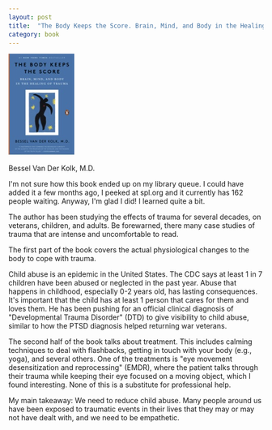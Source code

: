```yaml
---
layout: post
title:  "The Body Keeps the Score. Brain, Mind, and Body in the Healing of Trauma."
category: book
---
```


![Book cover](/assets/the-body-keeps-the-score.jpg)

Bessel Van Der Kolk, M.D.

I'm not sure how this book ended up on my library queue. I could have added it a few months ago, I peeked at spl.org and it currently has 162 people waiting.  Anyway, I'm glad I did! I learned quite a bit.

The author has been studying the effects of trauma for several decades, on veterans, children, and adults. Be forewarned, there many case studies of trauma that are intense and uncomfortable to read.

The first part of the book covers the actual physiological changes to the body to cope with trauma.

Child abuse is an epidemic in the United States. The CDC says at least 1 in 7 children have been abused or neglected in the past year. Abuse that happens in childhood, especially 0-2 years old, has lasting consequences. It's important that the child has at least 1 person that cares for them and loves them. He has been pushing for an official clinical diagnosis of "Developmental Trauma Disorder" (DTD) to give visibility to child abuse, similar to how the PTSD diagnosis helped returning war veterans.

The second half of the book talks about treatment. This includes calming techniques to deal with flashbacks, getting in touch with your body (e.g., yoga), and several others. One of the treatments is "eye movement desensitization and reprocessing" (EMDR), where the patient talks through their trauma while keeping their eye focused on a moving object, which I found interesting. None of this is a substitute for professional help.

My main takeaway: We need to reduce child abuse. Many people around us have been exposed to traumatic events in their lives that they may or may not have dealt with, and we need to be empathetic.


